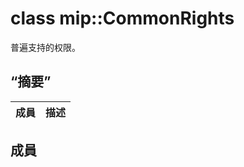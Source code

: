 # <a name="class-mipcommonrights"></a>class mip::CommonRights 
普遍支持的权限。
## <a name="summary"></a>“摘要”
 成員                        | 描述                                
--------------------------------|---------------------------------------------
## <a name="members"></a>成員